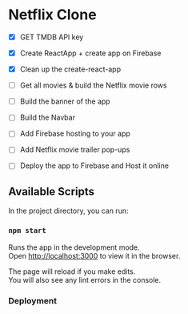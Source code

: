 # Netflix Clone 


- [X]  GET TMDB API key
- [X]  Create ReactApp + create app on Firebase
- [X]  Clean up the create-react-app
- [ ]  Get all movies & build the Netflix movie rows
- [ ]  Build the banner of the app
- [ ]  Build the Navbar
- [ ]  Add Firebase hosting to your app
- [ ]  Add Netflix movie trailer pop-ups
- [ ]  Deploy the app to Firebase and Host it online








## Available Scripts

In the project directory, you can run:

### `npm start`

Runs the app in the development mode.\
Open [http://localhost:3000](http://localhost:3000) to view it in the browser.

The page will reload if you make edits.\
You will also see any lint errors in the console.





### Deployment


